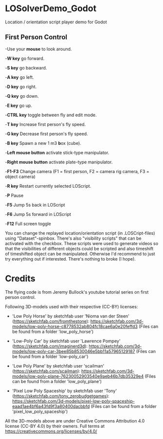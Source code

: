 # LOSolverDemo_Godot
Location / orientation script player demo for Godot

## First Person Control

-Use your **mouse** to look around.

-**W key** go forward.

-**S key** go backward.

-**A key** go left.

-**D key** go right.

-**Q key** go down.

-**E key** go up.

-**CTRL key** toggle between fly and edit mode.

-**T key** Increase first person's fly speed.

-**G key** Decrease first person's fly speed.

-**B key** Spawn a new 1 m3 **b**ox (cube).

-**Left mouse button** activate stick-type manipulator.

-**Right mouse button** activate plate-type manipulator.

-**F1-F3** Change camera (F1 = first person, F2 = camera rig camera, F3 = object camera)

-**R key** Restart currently selected LOScript.

-**P** Pause

-**F5** Jump 5s back in LOScript

-**F6** Jump 5s forward in LOScript

-**F12** Full screen toggle

You can change the replayed location/orientation script (in .LOSCript-files) using "Dataset"-spinbox. There's also "visibility scripts" that can be activated with the checkbox. These scripts were used to generate videos so that the visibilities of different objects could be scripted and also timeshift of timeshifted object can be manipulated. Otherwise I'd recommend to just try everything out if interested. There's nothing to broke (I hope).

# Credits

The flying code is from Jeremy Bullock's youtube tutorial series on first person control.

Following 3D-models used with their respective (CC-BY) licenses:

- 'Low Poly Horse' by sketchfab user 'Nioma van der Steen' (https://sketchfab.com/fromthestone):
https://sketchfab.com/3d-models/low-poly-horse-c8778532ab804fc18cae6a0e20feffd3
(Files can be found from a folder 'low_poly_horse')

- 'Low-Poly Car' by sketchfab user 'Lawrence Pompey' (https://sketchfab.com/imaginerd3d):
https://sketchfab.com/3d-models/low-poly-car-3bee85b8530046e5bb11a57965129187
(Files can be found from a folder 'low-poly_car')

- 'Low Poly Plane' by sketchfab user 'scailman' (https://sketchfab.com/scailman):
https://sketchfab.com/3d-models/low-poly-plane-76230052903540e9aeb46b7db35329e4
(Files can be found from a folder 'low_poly_plane')

- 'Pixel Low Poly Spaceship' by sketchfab user 'Tony' (https://sketchfab.com/tony_zerobudgetgames):
https://sketchfab.com/3d-models/pixel-low-poly-spaceship-eaad1ae4bf6a43fd9f3a80400dacbbfd
(Files can be found from a folder 'pixel_low_poly_spaceship')

All the 3D-models above are under Creative Commons Attribution 4.0 license (CC-BY 4.0) 
by their owners. Full terms at https://creativecommons.org/licenses/by/4.0/
